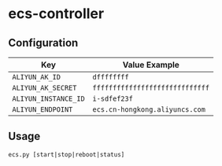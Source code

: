 # ecs-controller

## Configuration
| Key                  | Value Example                   |
|----------------------|---------------------------------|
| `ALIYUN_AK_ID`       | `dffffffff`                     |
| `ALIYUN_AK_SECRET`   | `fffffffffffffffffffffffffffff` |
| `ALIYUN_INSTANCE_ID` | `i-sdfef23f`                    |
| `ALIYUN_ENDPOINT`    | `ecs.cn-hongkong.aliyuncs.com`  |

## Usage

`ecs.py [start|stop|reboot|status]` 